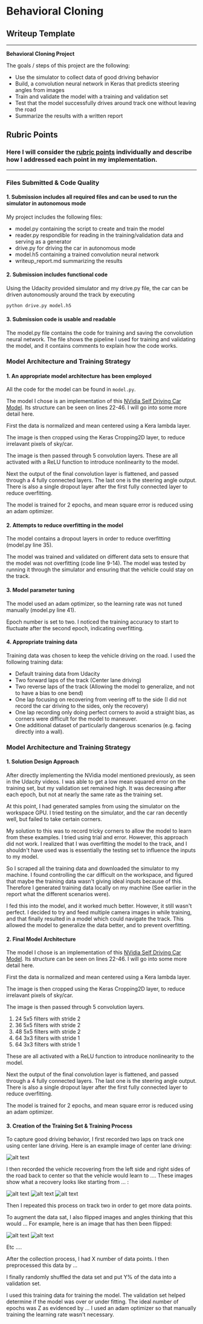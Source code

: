 # **Behavioral Cloning** 

## Writeup Template

---

**Behavioral Cloning Project**

The goals / steps of this project are the following:
* Use the simulator to collect data of good driving behavior
* Build, a convolution neural network in Keras that predicts steering angles from images
* Train and validate the model with a training and validation set
* Test that the model successfully drives around track one without leaving the road
* Summarize the results with a written report


[//]: # (Image References)

[image1]: ./examples/placeholder.png "Model Visualization"
[image2]: ./examples/placeholder.png "Grayscaling"
[image3]: ./examples/placeholder_small.png "Recovery Image"
[image4]: ./examples/placeholder_small.png "Recovery Image"
[image5]: ./examples/placeholder_small.png "Recovery Image"
[image6]: ./examples/placeholder_small.png "Normal Image"
[image7]: ./examples/placeholder_small.png "Flipped Image"

## Rubric Points
### Here I will consider the [rubric points](https://review.udacity.com/#!/rubrics/432/view) individually and describe how I addressed each point in my implementation.  

---
### Files Submitted & Code Quality

#### 1. Submission includes all required files and can be used to run the simulator in autonomous mode

My project includes the following files:
* model.py containing the script to create and train the model
* reader.py respondible for reading in the training/validation data and serving as a generator
* drive.py for driving the car in autonomous mode
* model.h5 containing a trained convolution neural network 
* writeup_report.md summarizing the results

#### 2. Submission includes functional code
Using the Udacity provided simulator and my drive.py file, the car can be driven autonomously around the track by executing 
```sh
python drive.py model.h5
```

#### 3. Submission code is usable and readable

The model.py file contains the code for training and saving the convolution neural network. The file shows the pipeline I used for training and validating the model, and it contains comments to explain how the code works.

### Model Architecture and Training Strategy

#### 1. An appropriate model architecture has been employed

All the code for the model can be found in `model.py`.

The model I chose is an implementation of this [NVidia Self Driving Car Model](https://devblogs.nvidia.com/deep-learning-self-driving-cars/). Its structure can be seen on lines 22-46. I will go into some more detail here.

First the data is normalized and mean centered using a Kera lambda layer.

The image is then cropped using the Keras Cropping2D layer, to reduce irrelavant pixels of sky/car.

The image is then passed through 5 convolution layers. These are all activated with a ReLU function to introduce nonlinearity to the model.

Next the output of the final convolution layer is flattened, and passed through a 4 fully connected layers. The last one is the steering angle output. There is also a single dropout layer after the first fully connected layer to reduce overfitting.

The model is trained for 2 epochs, and mean square error is reduced using an adam optimizer.

#### 2. Attempts to reduce overfitting in the model

The model contains a dropout layers in order to reduce overfitting (model.py line 35). 

The model was trained and validated on different data sets to ensure that the model was not overfitting (code line 9-14). The model was tested by running it through the simulator and ensuring that the vehicle could stay on the track.

#### 3. Model parameter tuning

The model used an adam optimizer, so the learning rate was not tuned manually (model.py line 41).

Epoch number is set to two. I noticed the training accuracy to start to fluctuate after the second epoch, indicating overfitting.

#### 4. Appropriate training data

Training data was chosen to keep the vehicle driving on the road. I used the following training data:
* Default training data from Udacity
* Two forward laps of the track (Center lane driving)
* Two reverse laps of the track (Allowing the model to generalize, and not to have a bias to one bend)
* One lap focusing on recovering from veering off to the side (I did not record the car driving to the sides, only the recovery)
* One lap recording only doing perfect corners to avoid a straight bias, as corners were difficult for the model to maneuver.
* One additional dataset of particularly dangerous scenarios (e.g. facing directly into a wall).

### Model Architecture and Training Strategy

#### 1. Solution Design Approach

After directly implementing the NVidia model mentioned previously, as seen in the Udacity videos. I was able to get a low mean squared error on the training set, but my validation set remained high. It was decreasing after each epoch, but not at nearly the same rate as the training set.

At this point, I had generated samples from using the simulator on the workspace GPU. I tried testing on the simulator, and the car ran decently well, but failed to take certain corners.

My solution to this was to record tricky corners to allow the model to learn from these examples. I tried using trial and error. However, this approach did not work. I realized that I was overfitting the model to the track, and I shouldn't have used was is essentially the testing set to influence the inputs to my model.

So I scraped all the training data and downloaded the simulator to my machine. I found controlling the car difficult on the workspace, and figured that maybe the training data wasn't giving ideal inputs because of this. Therefore I generated training data locally on my machine (See earlier in the report what the different scenarios were).

I fed this into the model, and it worked much better. However, it still wasn't perfect. I decided to try and feed multiple camera images in while training, and that finally resulted in a model which could navigate the track. This allowed the model to generalize the data better, and to prevent overfitting.

#### 2. Final Model Architecture

The model I chose is an implementation of this [NVidia Self Driving Car Model](https://devblogs.nvidia.com/deep-learning-self-driving-cars/). Its structure can be seen on lines 22-46. I will go into some more detail here.

First the data is normalized and mean centered using a Kera lambda layer.

The image is then cropped using the Keras Cropping2D layer, to reduce irrelavant pixels of sky/car.

The image is then passed through 5 convolution layers.
1. 24 5x5 filters with stride 2
2. 36 5x5 filters with stride 2
3. 48 5x5 filters with stride 2
4. 64 3x3 filters with stride 1
5. 64 3x3 filters with stride 1

These are all activated with a ReLU function to introduce nonlinearity to the model.

Next the output of the final convolution layer is flattened, and passed through a 4 fully connected layers. The last one is the steering angle output. There is also a single dropout layer after the first fully connected layer to reduce overfitting.

The model is trained for 2 epochs, and mean square error is reduced using an adam optimizer.

#### 3. Creation of the Training Set & Training Process

To capture good driving behavior, I first recorded two laps on track one using center lane driving. Here is an example image of center lane driving:

![alt text][image2]

I then recorded the vehicle recovering from the left side and right sides of the road back to center so that the vehicle would learn to .... These images show what a recovery looks like starting from ... :

![alt text][image3]
![alt text][image4]
![alt text][image5]

Then I repeated this process on track two in order to get more data points.

To augment the data sat, I also flipped images and angles thinking that this would ... For example, here is an image that has then been flipped:

![alt text][image6]
![alt text][image7]

Etc ....

After the collection process, I had X number of data points. I then preprocessed this data by ...


I finally randomly shuffled the data set and put Y% of the data into a validation set. 

I used this training data for training the model. The validation set helped determine if the model was over or under fitting. The ideal number of epochs was Z as evidenced by ... I used an adam optimizer so that manually training the learning rate wasn't necessary.

